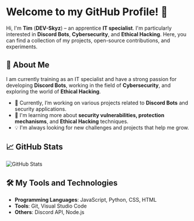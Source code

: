 # Welcome to my GitHub Profile! 👋

Hi, I'm **Tim** (**DEV-Skyz**) – an apprentice **IT specialist**. I'm particularly interested in **Discord Bots**, **Cybersecurity**, and **Ethical Hacking**. Here, you can find a collection of my projects, open-source contributions, and experiments.

## 🚀 About Me
I am currently training as an IT specialist and have a strong passion for developing **Discord Bots**, working in the field of **Cybersecurity**, and exploring the world of **Ethical Hacking**.

- 🔭 Currently, I’m working on various projects related to **Discord Bots** and security applications.
- 🌱 I'm learning more about **security vulnerabilities, protection mechanisms**, and **Ethical Hacking** techniques.
- 💡 I'm always looking for new challenges and projects that help me grow.

## 📈 GitHub Stats

![GitHub Stats](https://github-readme-stats.vercel.app/api?username=DEV-Skyz&show_icons=true&hide_title=true&count_private=true&hide=prs)

## 🛠️ My Tools and Technologies

- **Programming Languages**: JavaScript, Python, CSS, HTML
- **Tools**: Git, Visual Studio Code
- **Others**: Discord API, Node.js


